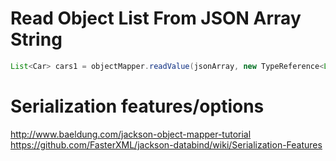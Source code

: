 # Read Object List From JSON Array String

```java
List<Car> cars1 = objectMapper.readValue(jsonArray, new TypeReference<List<Car>>(){});
```

# Serialization features/options

http://www.baeldung.com/jackson-object-mapper-tutorial
https://github.com/FasterXML/jackson-databind/wiki/Serialization-Features
